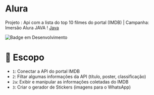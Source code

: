# Alura	

Projeto : Api com a lista do top 10 filmes do portal (IMDB) | Campanha: Imersão Alura JAVA !
[Java](https://img.shields.io/badge/java-%23ED8B00.svg?style=for-the-badge&logo=java&logoColor=white)

![Badge em Desenvolvimento](http://img.shields.io/static/v1?label=STATUS&message=EM%20DESENVOLVIMENTO&color=GREEN&style=for-the-badge)


# :hammer: Escopo

- `1`: Conectar a API do portal IMDB
- `2`: Filtar algumas informações da API (título, poster, classificação)
- `2a`:  Exibir e manipular as informações coletadas do IMDB
- `3`: Criar o gerador de Stickers (imagens para o WhatsApp)
